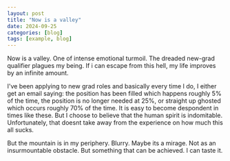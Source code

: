 ```yaml
---
layout: post
title: "Now is a valley"
date: 2024-09-25
categories: [blog]
tags: [example, blog]
---
```

Now is a valley. One of intense emotional turmoil. 
The dreaded new-grad qualifier plagues my being. If i can escape from this hell, my life improves by an infinite amount.

I've been applying to new grad roles and basically every time I do, I either get an email saying: the position has been filled which happens roughly 5% of the time, the position is no longer needed at 25%, or straight up ghosted which occurs roughly 70% of the time.
It is easy to become despondent in times like these. 
But I choose to believe that the human spirit is indomitable. 
Unfortunately, that doesnt take away from the experience on how much this all sucks.  



But the mountain is in my periphery. Blurry. Maybe its a mirage. Not as an insurmountable obstacle. But something that can be achieved. I can taste it. 



